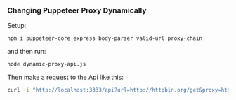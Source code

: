 ### Changing Puppeteer Proxy Dynamically

Setup:

```
npm i puppeteer-core express body-parser valid-url proxy-chain
```

and then run:

```
node dynamic-proxy-api.js
```

Then make a request to the Api like this:

```bash
curl -i "http://localhost:3333/api?url=http://httpbin.org/get&proxy=http://11.22.33.44:1234/"
```